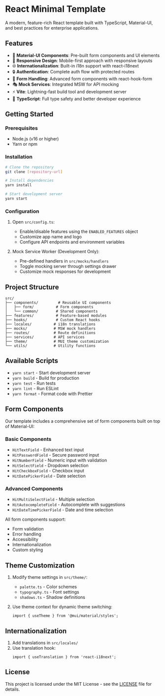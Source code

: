 # React Minimal Template

A modern, feature-rich React template built with TypeScript, Material-UI, and best practices for enterprise applications.

## Features

- 🎨 **Material-UI Components**: Pre-built form components and UI elements
- 📱 **Responsive Design**: Mobile-first approach with responsive layouts
- 🌐 **Internationalization**: Built-in i18n support with react-i18next
- 🔒 **Authentication**: Complete auth flow with protected routes
- 📝 **Form Handling**: Advanced form components with react-hook-form
- 🎭 **Mock Services**: Integrated MSW for API mocking
- ⚡ **Vite**: Lightning-fast build tool and development server
- 🧪 **TypeScript**: Full type safety and better developer experience

## Getting Started

### Prerequisites

- Node.js (v16 or higher)
- Yarn or npm

### Installation

```bash
# Clone the repository
git clone [repository-url]

# Install dependencies
yarn install

# Start development server
yarn start
```

### Configuration

1. Open `src/config.ts`:

   - Enable/disable features using the `ENABLED_FEATURES` object
   - Customize app name and logo
   - Configure API endpoints and environment variables

2. Mock Service Worker (Development Only):
   - Pre-defined handlers in `src/mocks/handlers`
   - Toggle mocking server through settings drawer
   - Customize mock responses for development

## Project Structure

```
src/
├── components/         # Reusable UI components
│   ├── form/          # Form components
│   └── common/        # Shared components
├── features/          # Feature-based modules
├── hooks/             # Custom React hooks
├── locales/          # i18n translations
├── mocks/            # MSW mock handlers
├── routes/           # Route definitions
├── services/         # API services
├── theme/            # MUI theme customization
└── utils/            # Utility functions
```

## Available Scripts

- `yarn start` - Start development server
- `yarn build` - Build for production
- `yarn test` - Run tests
- `yarn lint` - Run ESLint
- `yarn format` - Format code with Prettier

## Form Components

Our template includes a comprehensive set of form components built on top of Material-UI:

### Basic Components

- `HitTextField` - Enhanced text input
- `HitPasswordField` - Secure password input
- `HitNumberField` - Numeric input with validation
- `HitSelectField` - Dropdown selection
- `HitCheckboxField` - Checkbox input
- `HitDatePickerField` - Date selection

### Advanced Components

- `HitMultiSelectField` - Multiple selection
- `HitAutocompleteField` - Autocomplete with suggestions
- `HitDateTimePickerField` - Date and time selection

All form components support:

- Form validation
- Error handling
- Accessibility
- Internationalization
- Custom styling

## Theme Customization

1. Modify theme settings in `src/theme/`:

   - `palette.ts` - Color schemes
   - `typography.ts` - Font settings
   - `shadows.ts` - Shadow definitions

2. Use theme context for dynamic theme switching:
   ```tsx
   import { useTheme } from '@mui/material/styles';
   ```

## Internationalization

1. Add translations in `src/locales/`
2. Use translation hook:
   ```tsx
   import { useTranslation } from 'react-i18next';
   ```

## License

This project is licensed under the MIT License - see the [LICENSE](./LICENSE) file for details.
